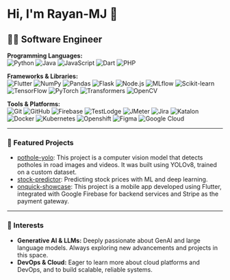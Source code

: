 # Hi, I'm Rayan-MJ 👋

## 👨‍💻 Software Engineer

**Programming Languages:**  
![Python](https://img.shields.io/badge/-Python-3776AB?logo=python&logoColor=white) 
![Java](https://img.shields.io/badge/-Java-007396?logo=java&logoColor=white) 
![JavaScript](https://img.shields.io/badge/-JavaScript-F7DF1E?logo=javascript&logoColor=black)
![Dart](https://img.shields.io/badge/-Dart-0175C2?logo=dart&logoColor=white)
![PHP](https://img.shields.io/badge/-PHP-777BB4?logo=php&logoColor=white)

**Frameworks & Libraries:**  
![Flutter](https://img.shields.io/badge/-Flutter-02569B?logo=flutter&logoColor=white)
![NumPy](https://img.shields.io/badge/-NumPy-013243?logo=numpy&logoColor=white)
![Pandas](https://img.shields.io/badge/-Pandas-150458?logo=pandas&logoColor=white)
![Flask](https://img.shields.io/badge/-Flask-000000?logo=flask&logoColor=white)
![Node.js](https://img.shields.io/badge/-Node.js-339933?logo=node.js&logoColor=white)
![MLflow](https://img.shields.io/badge/-MLflow-015fff?logo=mlflow&logoColor=white)
![Scikit-learn](https://img.shields.io/badge/-Scikit--learn-F7931E?logo=scikitlearn&logoColor=white)
![TensorFlow](https://img.shields.io/badge/-TensorFlow-FF6F00?logo=tensorflow&logoColor=white)
![PyTorch](https://img.shields.io/badge/-PyTorch-EE4C2C?logo=pytorch&logoColor=white)
![Transformers](https://img.shields.io/badge/-Transformers-FFDF00?logo=transformers&logoColor=black)
![OpenCV](https://img.shields.io/badge/-OpenCV-5C3EE8?logo=opencv&logoColor=white)

**Tools & Platforms:**  
![Git](https://img.shields.io/badge/-Git-F05032?logo=git&logoColor=white)
![GitHub](https://img.shields.io/badge/-GitHub-181717?logo=github&logoColor=white)
![Firebase](https://img.shields.io/badge/-Firebase-FFCA28?logo=firebase&logoColor=white)
![TestLodge](https://img.shields.io/badge/-TestLodge-1589F0?logo=testlodge&logoColor=white)
![JMeter](https://img.shields.io/badge/-JMeter-D22128?logo=apachejmeter&logoColor=white)
![Jira](https://img.shields.io/badge/-Jira-0052CC?logo=jira&logoColor=white)
![Katalon](https://img.shields.io/badge/-Katalon-32B44A?logo=katalon&logoColor=white)
![Docker](https://img.shields.io/badge/-Docker-2496ED?logo=docker&logoColor=white)
![Kubernetes](https://img.shields.io/badge/-Kubernetes-326CE5?logo=kubernetes&logoColor=white)
![Openshift](https://img.shields.io/badge/-Openshift-EE0000?logo=redhatopenshift&logoColor=white)
![Figma](https://img.shields.io/badge/-Figma-F24E1E?logo=figma&logoColor=white)
![Google Cloud](https://img.shields.io/badge/-Google%20Cloud-4285F4?logo=googlecloud&logoColor=white)

---

### 🚀 Featured Projects
- [pothole-yolo](https://github.com/Rayan-MJ/pothole-detector-yolo): This project is a computer vision model that detects potholes in road images and videos.
It was built using YOLOv8, trained on a custom dataset.
- [stock-predictor](https://github.com/Rayan-MJ/Stock-Predictor-MLflow): Predicting stock prices with ML and deep learning.
- [onquick-showcase](https://github.com/Rayan-MJ/onQuick-showcase): This project is a mobile app developed using Flutter, integrated with Google Firebase for backend services and Stripe as the payment gateway.

---

### 🌟 Interests
- **Generative AI & LLMs:** Deeply passionate about GenAI and large language models. Always exploring new advancements and projects in this space.
- **DevOps & Cloud:** Eager to learn more about cloud platforms and DevOps, and to build scalable, reliable systems.
  
